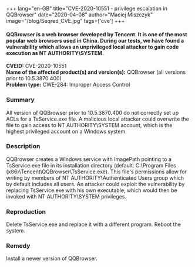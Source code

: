 +++
lang="en-GB"
title="CVE-2020-10551 - privilege escalation in QQBrowser"
date="2020-04-08"
author="Maciej Miszczyk"
image="/blog/Seqred_CVE.jpg"
tags=['cve']
+++

#### QQBrowser is a web browser developed by Tencent. It is one of the most popular web browsers used in China. During our tests, we have found a vulnerability which allows an unprivileged local attacker to gain code execution as NT AUTHORITY\\SYSTEM.

**CVEID:** CVE-2020-10551\
**Name of the affected product(s) and version(s):** QQBrowser (all
versions prior to 10.5.3870.400)\
**Problem type:** CWE-284: Improper Access Control

### Summary
All version of QQBrowser prior to 10.5.3870.400 do not correctly set up
ACLs for a TsService.exe file. A malicious local attacker could
overwrite the file to gain access to NT AUTHORITY\\SYSTEM account, which
is the highest privileged account on a Windows system.

### Description

QQBrowser creates a Windows service with ImagePath pointing to a
TsService.exe file in its installation directory (default: C:\\Program
Files (x86)\\Tencent\\QQBrowser\\TsService.exe). This file's permissions
allow for writing by members of NT AUTHORITY\\Authenticated Users group
which by default includes all users. An attacker could exploit the
vulnerability by replacing TsService.exe with his own executable, which
would then be invoked with NT AUTHORITY\\SYSTEM privileges.

### Reproduction

Delete TsService.exe and replace it with a different program. Reboot the
system.

### Remedy

Install a newer version of QQBrowser.
